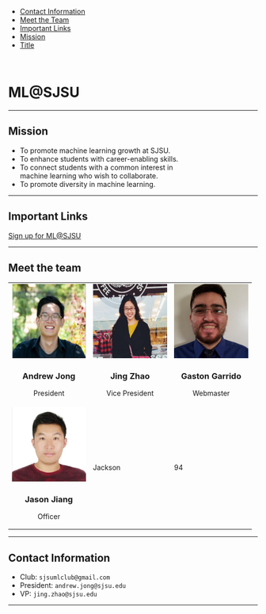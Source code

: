 <ul class="navbar">
  <li><a class="links" href="/Website/#contact-information">Contact Information</a></li>
  <li><a class="links" href="/Website/#meet-the-team">Meet the Team</a></li>
  <li><a class="links" href="/Website/#important-links">Important Links</a></li>
  <li><a class="links" href="/Website/#mission">Mission</a></li>
  <li><a class="links" href="/Website/#mlsjsu">Title</a></li>
</ul>

<br>

# ML@SJSU

---

## Mission

 * To promote machine learning growth at SJSU.  
 * To enhance students with career-enabling skills.  
 * To connect students with a common interest in <br>machine learning who wish to collaborate.  
 * To promote diversity in machine learning.  
 
---

## Important Links

[Sign up for ML@SJSU](https://docs.google.com/forms/d/e/1FAIpQLSePkD5O-81AGgtwxGZSegI2_rq0Ic5o7R9KgyOplnd-yCxa9Q/viewform)

---

## Meet the team

<table>
  <tr>
    <td><img src="slack/AndrewJong.JPG" width="150" height="150" /> <br> <h3 align="center">Andrew Jong</h3> <p align="center">President</p></td>
    <td><img src="slack/JingZhao.JPG" width="150" height="150" /> <br> <h3 align="center">Jing Zhao</h3> <p align="center">Vice President</p></td>
    <td><img src="slack/GastonGarrido1.jpg" width="150" height="150" /> <br> <h3 align="center">Gaston Garrido </h3> <p align="center"> Webmaster </p></td>
  </tr>
  <tr>
    <td><img src="slack/JasonJiang.JPG" width="150" height="150" /> <br> <h3 align="center">Jason Jiang </h3> <p align="center"> Officer </p></td>
    <td>Jackson</td>
    <td>94</td>
  </tr>
</table>    



  
---

## Contact Information

* Club: 		    `sjsumlclub@gmail.com`
* President:    `andrew.jong@sjsu.edu`
* VP: 				`jing.zhao@sjsu.edu`

---

